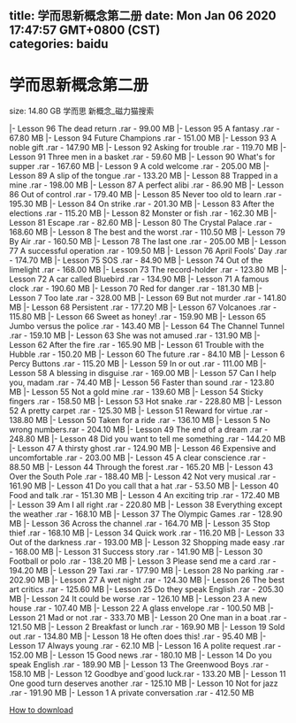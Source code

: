 
title: 学而思新概念第二册
date: Mon Jan 06 2020 17:47:57 GMT+0800 (CST)    
categories: baidu
---

# 学而思新概念第二册
size: 14.80 GB
 学而思 新概念_磁力猫搜索
 
|- Lesson 96 The dead return .rar - 99.00 MB
|- Lesson 95 A fantasy .rar - 67.80 MB
|- Lesson 94 Future Champions .rar - 151.00 MB
|- Lesson 93 A noble gift .rar - 147.90 MB
|- Lesson 92 Asking for trouble .rar - 119.70 MB
|- Lesson 91 Three men in a basket .rar - 59.60 MB
|- Lesson 90 What's for supper .rar - 167.60 MB
|- Lesson 9 A cold welcome .rar - 205.00 MB
|- Lesson 89 A slip of the tongue .rar - 133.20 MB
|- Lesson 88 Trapped in a mine .rar - 198.00 MB
|- Lesson 87 A perfect alibi .rar - 86.90 MB
|- Lesson 86 Out of control .rar - 179.40 MB
|- Lesson 85 Never too old to learn .rar - 195.30 MB
|- Lesson 84 On strike .rar - 201.30 MB
|- Lesson 83 After the elections .rar - 115.20 MB
|- Lesson 82 Monster or fish .rar - 162.30 MB
|- Lesson 81 Escape .rar - 82.60 MB
|- Lesson 80 The Crystal Palace .rar - 168.60 MB
|- Lesson 8 The best and the worst .rar - 110.50 MB
|- Lesson 79 By Air .rar - 160.50 MB
|- Lesson 78 The last one .rar - 205.00 MB
|- Lesson 77 A successful operation .rar - 109.50 MB
|- Lesson 76 April Fools' Day .rar - 174.70 MB
|- Lesson 75 SOS .rar - 84.90 MB
|- Lesson 74 Out of the limelight .rar - 168.00 MB
|- Lesson 73 The record-holder .rar - 123.80 MB
|- Lesson 72 A car called Bluebird .rar - 134.90 MB
|- Lesson 71 A famous clock .rar - 190.60 MB
|- Lesson 70 Red for danger .rar - 181.30 MB
|- Lesson 7 Too late .rar - 328.00 MB
|- Lesson 69 But not murder .rar - 141.80 MB
|- Lesson 68 Persistent .rar - 177.20 MB
|- Lesson 67 Volcanoes .rar - 115.80 MB
|- Lesson 66 Sweet as honey! .rar - 159.90 MB
|- Lesson 65 Jumbo versus the police .rar - 143.40 MB
|- Lesson 64 The Channel Tunnel .rar - 159.10 MB
|- Lesson 63 She was not amused .rar - 131.90 MB
|- Lesson 62 After the fire .rar - 165.90 MB
|- Lesson 61 Trouble with the Hubble .rar - 150.20 MB
|- Lesson 60 The future .rar - 84.10 MB
|- Lesson 6 Percy Buttons .rar - 115.20 MB
|- Lesson 59 In or out .rar - 111.00 MB
|- Lesson 58 A blessing in disguise .rar - 169.00 MB
|- Lesson 57 Can I help you, madam .rar - 74.40 MB
|- Lesson 56 Faster than sound .rar - 123.80 MB
|- Lesson 55 Not a gold mine .rar - 139.60 MB
|- Lesson 54 Sticky fingers .rar - 158.50 MB
|- Lesson 53 Hot snake .rar - 228.80 MB
|- Lesson 52 A pretty carpet .rar - 125.30 MB
|- Lesson 51 Reward for virtue .rar - 138.80 MB
|- Lesson 50 Taken for a ride .rar - 136.10 MB
|- Lesson 5 No wrong numbers.rar - 204.10 MB
|- Lesson 49 The end of a dream .rar - 248.80 MB
|- Lesson 48 Did you want to tell me something .rar - 144.20 MB
|- Lesson 47 A thirsty ghost .rar - 124.90 MB
|- Lesson 46 Expensive and uncomfortable .rar - 203.00 MB
|- Lesson 45 A clear conscience .rar - 88.50 MB
|- Lesson 44 Through the forest .rar - 165.20 MB
|- Lesson 43 Over the South Pole .rar - 188.40 MB
|- Lesson 42 Not very musical .rar - 161.90 MB
|- Lesson 41 Do you call that a hat .rar - 53.50 MB
|- Lesson 40 Food and talk .rar - 151.30 MB
|- Lesson 4 An exciting trip .rar - 172.40 MB
|- Lesson 39 Am I all right .rar - 220.80 MB
|- Lesson 38 Everything except the weather .rar - 168.10 MB
|- Lesson 37 The Olympic Games .rar - 128.90 MB
|- Lesson 36 Across the channel .rar - 164.70 MB
|- Lesson 35 Stop thief .rar - 168.10 MB
|- Lesson 34 Quick work .rar - 116.20 MB
|- Lesson 33 Out of the darkness .rar - 193.00 MB
|- Lesson 32 Shopping made easy .rar - 168.00 MB
|- Lesson 31 Success story .rar - 141.90 MB
|- Lesson 30 Football or polo .rar - 138.20 MB
|- Lesson 3 Please send me a card .rar - 194.20 MB
|- Lesson 29 Taxi .rar - 177.90 MB
|- Lesson 28 No parking .rar - 202.90 MB
|- Lesson 27 A wet night .rar - 124.30 MB
|- Lesson 26 The best art critics .rar - 125.60 MB
|- Lesson 25 Do they speak English .rar - 205.30 MB
|- Lesson 24 It could be worse .rar - 126.10 MB
|- Lesson 23 A new house .rar - 107.40 MB
|- Lesson 22 A glass envelope .rar - 100.50 MB
|- Lesson 21 Mad or not .rar - 333.70 MB
|- Lesson 20 One man in a boat .rar - 121.50 MB
|- Lesson 2 Breakfast or lunch .rar - 169.90 MB
|- Lesson 19 Sold out .rar - 134.80 MB
|- Lesson 18 He often does this! .rar - 95.40 MB
|- Lesson 17 Always young .rar - 62.10 MB
|- Lesson 16 A polite request .rar - 152.00 MB
|- Lesson 15 Good news .rar - 180.10 MB
|- Lesson 14 Do you speak English .rar - 189.90 MB
|- Lesson 13 The Greenwood Boys .rar - 158.10 MB
|- Lesson 12 Goodbye and`good luck.rar - 133.20 MB
|- Lesson 11 One good turn deserves another .rar - 125.10 MB
|- Lesson 10 Not for jazz .rar - 191.90 MB
|- Lesson 1 A private conversation .rar - 412.50 MB

[How to download](https://bpcam.bemobtrk.com/go/2ceec3aa-1ca2-46d6-b9ff-aaa5c184517c?jno=2713)